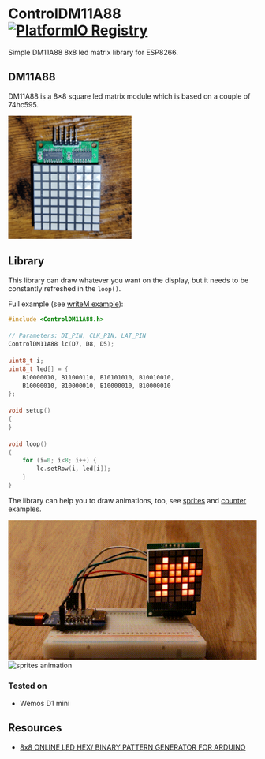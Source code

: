 # ControlDM11A88 [![PlatformIO Registry](https://badges.registry.platformio.org/packages/maxchinni/library/ControlDM11A88.svg)](https://registry.platformio.org/libraries/maxchinni/ControlDM11A88)
Simple DM11A88 8x8 led matrix library for ESP8266.

## DM11A88
DM11A88 is a 8×8 square led matrix module which is based on a couple of 74hc595.

<a href="docs/dm11a88-top-view.jpg?raw=1"><img alt="DM11A88 top view photo" src="docs/dm11a88-top-view.jpg" width="250" /></a>

## Library
This library can draw whatever you want on the display, but it needs to be constantly refreshed in the `loop()`.

Full example (see [writeM example](examples/writeM/)):

```cpp
#include <ControlDM11A88.h>

// Parameters: DI_PIN, CLK_PIN, LAT_PIN
ControlDM11A88 lc(D7, D8, D5);

uint8_t i;
uint8_t led[] = {
    B10000010, B11000110, B10101010, B10010010, 
    B10000010, B10000010, B10000010, B10000010
};

void setup()
{
}

void loop()
{
    for (i=0; i<8; i++) {
        lc.setRow(i, led[i]);
    }
}
```

The library can help you to draw animations, too, see [sprites](examples/sprites) and [counter](examples/counter)
examples.

<img alt="sprites animation" src="examples/sprites/sprites.gif" />
<img alt="sprites animation" src="examples/counter/counter.gif" />

### Tested on

* Wemos D1 mini

## Resources

* [8x8 ONLINE LED HEX/ BINARY PATTERN GENERATOR FOR ARDUINO](https://www.riyas.org/2013/12/online-led-matrix-font-generator-with.html)
